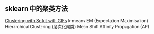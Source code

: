 ## sklearn 中的聚类方法
[Clustering with Scikit with GIFs](https://dashee87.github.io/data%20science/general/Clustering-with-Scikit-with-GIFs/)
k-means
EM (Expectation Maximisation)
Hierarchical Clustering (层次化聚类)
Mean Shift
Affinity Propagation (AP)
